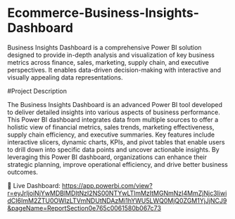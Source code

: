 # Ecommerce-Business-Insights-Dashboard

Business Insights Dashboard is a comprehensive Power BI solution designed to provide in-depth analysis and visualization of key business metrics across finance, sales, marketing, supply chain, and executive perspectives. It enables data-driven decision-making with interactive and visually appealing data representations.

#Project Description

The Business Insights Dashboard is an advanced Power BI tool developed to deliver detailed insights into various aspects of business performance. This Power BI dashboard integrates data from multiple sources to offer a holistic view of financial metrics, sales trends, marketing effectiveness, supply chain efficiency, and executive summaries. Key features include interactive slicers, dynamic charts, KPIs, and pivot tables that enable users to drill down into specific data points and uncover actionable insights. By leveraging this Power BI dashboard, organizations can enhance their strategic planning, improve operational efficiency, and drive better business outcomes.

🔗 Live Dashboard: https://app.powerbi.com/view?r=eyJrIjoiNjYwMDBlMDItNzI2NS00NTYwLTlmMzItMGNmNzI4MmZjNjc3IiwidCI6ImM2ZTU0OWIzLTVmNDUtNDAzMi1hYWU5LWQ0MjQ0ZGM1YjJjNCJ9&pageName=ReportSection0e765c0061580b067c73
